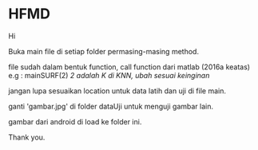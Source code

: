 # HFMD

Hi

Buka main file di setiap folder permasing-masing method.

file sudah dalam bentuk function, call function dari matlab (2016a keatas) e.g : mainSURF(2) *2 adalah K di KNN, ubah sesuai keinginan*

jangan lupa sesuaikan location untuk data latih dan uji di file main.

ganti 'gambar.jpg' di folder dataUji untuk menguji gambar lain.

gambar dari android di load ke folder ini.

Thank you.

